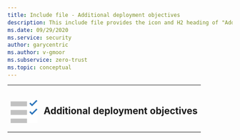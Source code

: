 ```yaml
---
title: Include file - Additional deployment objectives
description: This include file provides the icon and H2 heading of "Additional deployment objectives"
ms.date: 09/29/2020
ms.service: security
author: garycentric
ms.author: v-gmoor
ms.subservice: zero-trust
ms.topic: conceptual
---
```


<table border="0">
   <tr>
      <td>
         <br/>
		 <p><img src="../media/icon-additional-deployment.png" alt="Checklist icon with two checkmarks."></p>
      </td>
      <td>
         <h2>Additional deployment objectives</h2>
      </td>
   </tr>
</table>